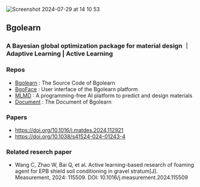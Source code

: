 
![Screenshot 2024-07-29 at 14 10 53](https://github.com/user-attachments/assets/2d732df4-34ce-4603-92e9-029a07b3d2df)

## Bgolearn
### A Bayesian global optimization package for material design ｜ Adaptive Learning | Active Learning

### Repos
+ [Bgolearn](https://github.com/Bin-Cao/Bgolearn) : The Source Code of Bgolearn
+ [BgoFace](https://github.com/Bgolearn/BgoFace) : User interface of the Bgolearn platform
+ [MLMD](https://github.com/Jiaxuan-Ma/MLMD) : A programming-free AI platform to predict and design materials
+ [Document](https://bgolearn.netlify.app/) : The Document of Bgolearn

### Papers
+ https://doi.org/10.1016/j.matdes.2024.112921
+ https://doi.org/10.1038/s41524-024-01243-4

### Related reserch paper
+ Wang C, Zhao W, Bai Q, et al. Active learning-based research of foaming agent for EPB shield soil conditioning in gravel stratum[J]. Measurement, 2024: 115509. DOI: 10.1016/j.measurement.2024.115509
